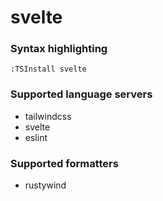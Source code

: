 <!--- THIS DOCUMENT IS AUTOMATICALLY GENERATED, DON'T EDIT IT -->
# svelte

### Syntax highlighting

```vim
:TSInstall svelte
```

### Supported language servers

- tailwindcss
- svelte
- eslint

### Supported formatters

- rustywind
